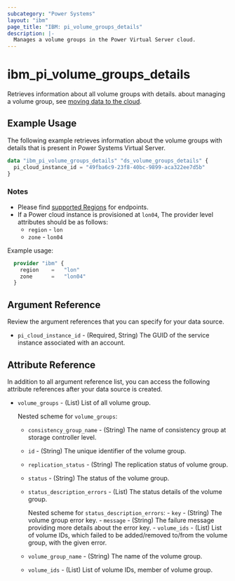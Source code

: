 ```yaml
---
subcategory: "Power Systems"
layout: "ibm"
page_title: "IBM: pi_volume_groups_details"
description: |-
  Manages a volume groups in the Power Virtual Server cloud.
---
```


# ibm_pi_volume_groups_details

Retrieves information about all volume groups with details. about managing a volume group, see [moving data to the cloud](https://cloud.ibm.com/docs/power-iaas?topic=power-iaas-moving-data-to-the-cloud).

## Example Usage

The following example retrieves information about the volume groups with details that is present in Power Systems Virtual Server.

```terraform
data "ibm_pi_volume_groups_details" "ds_volume_groups_details" {
  pi_cloud_instance_id = "49fba6c9-23f8-40bc-9899-aca322ee7d5b"
}
```

### Notes

- Please find [supported Regions](https://cloud.ibm.com/apidocs/power-cloud#endpoint) for endpoints.
- If a Power cloud instance is provisioned at `lon04`, The provider level attributes should be as follows:
  - `region` - `lon`
  - `zone` - `lon04`
  
Example usage:

  ```terraform
    provider "ibm" {
      region    =   "lon"
      zone      =   "lon04"
    }
  ```
  
## Argument Reference

Review the argument references that you can specify for your data source.

- `pi_cloud_instance_id` - (Required, String) The GUID of the service instance associated with an account.

## Attribute Reference

In addition to all argument reference list, you can access the following attribute references after your data source is created.

- `volume_groups` - (List) List of all volume group.
  
  Nested scheme for `volume_groups`:
  - `consistency_group_name` - (String) The name of consistency group at storage controller level.
  - `id` - (String) The unique identifier of the volume group.
  - `replication_status` - (String) The replication status of volume group.
  - `status` - (String) The status of the volume group.
  - `status_description_errors` - (List) The status details of the volume group.

      Nested scheme for `status_description_errors`:
        - `key` - (String) The volume group error key.
        - `message` - (String) The failure message providing more details about the error key.
        - `volume_ids` - (List) List of volume IDs, which failed to be added/removed to/from the volume group, with the given error.
  - `volume_group_name` - (String) The name of the volume group.
  - `volume_ids` - (List) List of volume IDs, member of volume group.  
